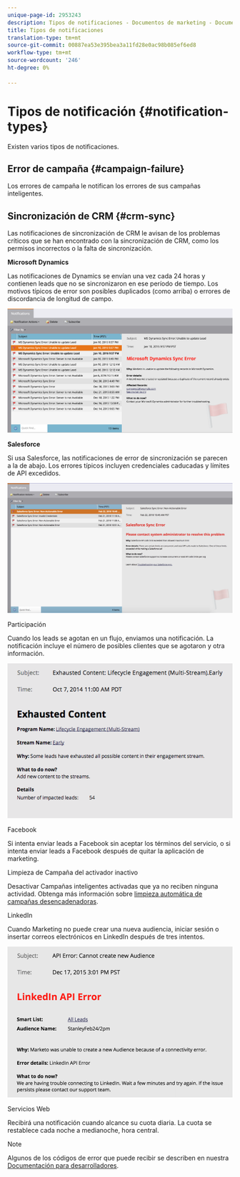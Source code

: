 ```yaml
---
unique-page-id: 2953243
description: Tipos de notificaciones - Documentos de marketing - Documentación del producto
title: Tipos de notificaciones
translation-type: tm+mt
source-git-commit: 00887ea53e395bea3a11fd28e0ac98b085ef6ed8
workflow-type: tm+mt
source-wordcount: '246'
ht-degree: 0%

---
```



# Tipos de notificación {#notification-types}

Existen varios tipos de notificaciones.

## Error de campaña {#campaign-failure}

Los errores de campaña le notifican los errores de sus campañas inteligentes.

## Sincronización de CRM {#crm-sync}

Las notificaciones de sincronización de CRM le avisan de los problemas críticos que se han encontrado con la sincronización de CRM, como los permisos incorrectos o la falta de sincronización.

**Microsoft Dynamics**

Las notificaciones de Dynamics se envían una vez cada 24 horas y contienen leads que no se sincronizaron en ese período de tiempo. Los motivos típicos de error son posibles duplicados (como arriba) o errores de discordancia de longitud de campo.

![](assets/image2016-1-20-11-3a19-3a58.png)

**Salesforce**

Si usa Salesforce, las notificaciones de error de sincronización se parecen a la de abajo. Los errores típicos incluyen credenciales caducadas y límites de API excedidos.

![](assets/salesforcesyncerror.png)

Participación

Cuando los leads se agotan en un flujo, enviamos una notificación.  La notificación incluye el número de posibles clientes que se agotaron y otra información.

![](assets/image2014-10-14-10-3a57-3a9.png)

Facebook

Si intenta enviar leads a Facebook sin aceptar los términos del servicio, o si intenta enviar leads a Facebook después de quitar la aplicación de marketing.

Limpieza de Campaña del activador inactivo

Desactivar Campañas inteligentes activadas que ya no reciben ninguna actividad. Obtenga más información sobre [limpieza automática de campañas desencadenadoras](../../../../product-docs/core-marketo-concepts/smart-campaigns/using-smart-campaigns/automatic-trigger-campaign-cleanup.md).

LinkedIn

Cuando Marketing no puede crear una nueva audiencia, iniciar sesión o insertar correos electrónicos en LinkedIn después de tres intentos.

![](assets/linkedin.png)

Servicios Web

Recibirá una notificación cuando alcance su cuota diaria. La cuota se restablece cada noche a medianoche, hora central.

>[!NOTE]
>
>Algunos de los códigos de error que puede recibir se describen en nuestra [Documentación para desarrolladores](http://developers.marketo.com/rest-api/error-codes/#response_level_error_codes).

